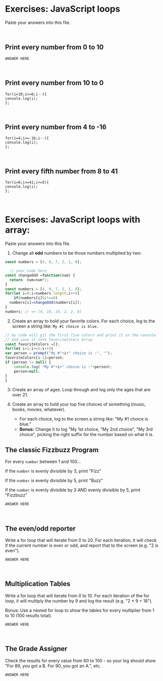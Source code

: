 

# Exercises: JavaScript loops

Paste your answers into this file.

<br>

## Print every number from 0 to 10

```
ANSWER HERE
```

<br>

## Print every number from 10 to 0

```
for(i=10;i>=0;i--){
console.log(i);
};
```

<br>

## Print every number from 4 to -16

```
for(i=4;i>=-16;i--){
console.log(i);
};
```

<br>

## Print every fifth number from 8 to 41

```
for(i=8;i<=41;i+=5){
console.log(i);
};
```

<br>

# Exercises: JavaScript loops with array:

Paste your answers into this file.



1. Change all **odd** numbers to be those numbers multiplied by two:
```js
const numbers = [4, 9, 7, 2, 1, 8];

  // your code here
const changeOdd =function(num) { 
  return  num=num*2;
}
const numbers = [4, 9, 7, 2, 1, 8];
for(let i=0;i<numbers.length;i++){
    if(numbers[i]%2!==0)
  numbers[i]=changeOdd(numbers[i]);
}
numbers; // => [4, 18, 14, 2, 2, 8]
```

2.  Create an array to hold your favorite colors.  For each choice, log to the screen a string like: `My #1 choice is blue.`

```js
// my code will git the first five colors and print it in the console 
// and save it into favoriteColors Array 
const favoriteColors =[];
for(let i=1;i<=5;i++){
var person = prompt("My #"+i+" choice is :", "");
favoriteColors[i-1]=person;
if (person != null) {
    console.log( "My #"+i+" choice is :"+person);
    person=null;
}
}
```
3.  Create an array of ages.  Loop through and log only the ages that are over 21.

1. Create an array to hold your top five choices of something (music, books, movies, whatever).

    - For each choice, log to the screen a string like: "My #1 choice is blue."
    - **Bonus:** Change it to log "My 1st choice, "My 2nd choice", "My 3rd choice", picking the right suffix for the number based on what it is.


## The classic Fizzbuzz Program

For every `number` between 1 and 100...

If the `number` is evenly divisible by 3, print "Fizz"

If the `number` is evenly divisible by 5, print "Buzz"

If the `number` is evenly divisible by 3 AND evenly divisible by 5, print "Fizzbuzz"


```
ANSWER HERE
```

<br>


## The even/odd reporter

Write a for loop that will iterate from 0 to 20. For each iteration, it will check if the current number is even or odd, and report that to the screen (e.g. "2 is even").

```
ANSWER HERE
```

<br>

## Multiplication Tables

Write a for loop that will iterate from 0 to 10. For each iteration of the for loop, it will multiply the number by 9 and log the result (e.g. "2 * 9 = 18").

Bonus: Use a nested for loop to show the tables for every multiplier from 1 to 10 (100 results total).


```
ANSWER HERE
```

<br>

## The Grade Assigner

Check the results for every value from 60 to 100 - so your log should show "For 89, you got a B. For 90, you got an A.", etc.

```
ANSWER HERE
```
